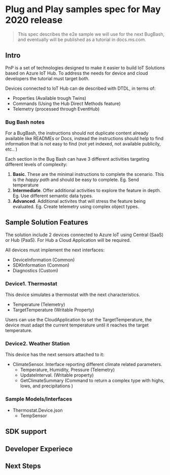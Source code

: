 # Plug and Play samples spec for May 2020 release

> This spec describes the e2e sample we will use for the next BugBash, and eventually will be published as a tutorial in docs.ms.com.

## Intro

PnP is a set of technologies designed to make it easier to build IoT Solutions based on Azure IoT Hub. To address the needs for device and cloud developers the tutorial must target both.

Devices connected to IoT Hub can de described with DTDL, in terms of:

- Properties (Available trough Twins)
- Commands (Using the Hub Direct Methods feature)
- Telemetry (processed through EventHub)

### Bug Bash notes

For a BugBash, the instructions should not duplicate content already  available like READMEs or Docs, instead the instructions should help to find information that is not easy to find (not yet indexed, not available publicily, etc.. )

Each section in the Bug Bash can have 3 different activities targeting different levels of complexity:

1. **Basic**. These are the minimal instructions to complete the scenario. This is the _happy path_ and should be easy to complete. Eg. Send temperature
2. **Intermediate**. Offer additional activities to explore the feature in depth. Eg. Use different semantic data types.
3. **Advanced**. Additional activites that will stress the feature being evaluated. Eg. Create telemetry using complex object types.

## Sample Solution  Features

The solution include 2 devices connected to Azure IoT using Central (SaaS) or Hub (PaaS). For Hub a Cloud Application will be required.

All devices must implement the next interfaces:

- DeviceInformation (Common)
- SDKInformation (Common)
- Diagnostics (Custom)

### Device1. Thermostat

This device simulates a thermostat with the next characteristics.

- Temperature (Telemetry)
- TargetTemperature (Writable Property)

Users can use the CloudApplication to set the TargetTemperature, the device must adapt the current temperature until it reaches the target temperature.

### Device2. Weather Station

This device has the next sensors attached to it:

- ClimateSensor. Interface reporting different climate related parameters.
  - Temperature, Humidity, Pressure (Telemetry)
  - UpdateInterval. (Writable property)
  - GetClimateSummary (Command to return a complex type with highs, lows, and precipitations )

### Sample Models/Interfaces

- Thermostat.Device.json
  - TempSensor 



## SDK support

## Developer Experiece

## Next Steps